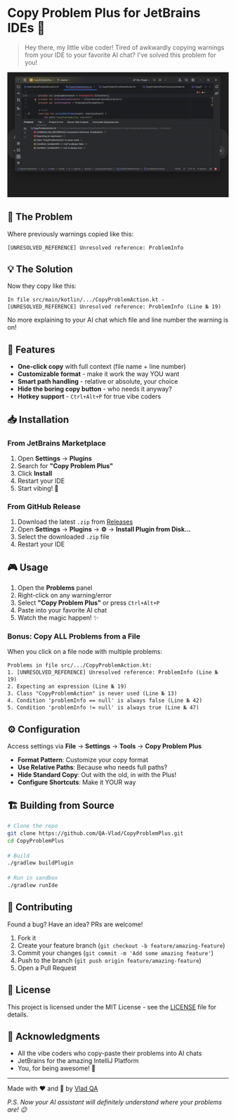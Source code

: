 # Copy Problem Plus for JetBrains IDEs 🤡

> Hey there, my little vibe coder! Tired of awkwardly copying warnings from your IDE to your favorite AI chat? I've solved this problem for you!

![Copy Problem Plus Demo](https://raw.githubusercontent.com/QA-Vlad/CopyProblemPlus/master/src/main/resources/META-INF/demo.gif)

## 🎯 The Problem

Where previously warnings copied like this:
```
[UNRESOLVED_REFERENCE] Unresolved reference: ProblemInfo
```

## 💡 The Solution

Now they copy like this:
```
In file src/main/kotlin/.../CopyProblemAction.kt - [UNRESOLVED_REFERENCE] Unresolved reference: ProblemInfo (Line № 19)
```

No more explaining to your AI chat which file and line number the warning is on! 

## 🚀 Features

- **One-click copy** with full context (file name + line number)
- **Customizable format** - make it work the way YOU want
- **Smart path handling** - relative or absolute, your choice
- **Hide the boring copy button** - who needs it anyway?
- **Hotkey support** - `Ctrl+Alt+P` for true vibe coders

## 📥 Installation

### From JetBrains Marketplace
1. Open **Settings** → **Plugins**
2. Search for **"Copy Problem Plus"**
3. Click **Install**
4. Restart your IDE
5. Start vibing! 🎉

### From GitHub Release
1. Download the latest `.zip` from [Releases](https://github.com/QA-Vlad/CopyProblemPlus/releases)
2. Open **Settings** → **Plugins** → **⚙️** → **Install Plugin from Disk...**
3. Select the downloaded `.zip` file
4. Restart your IDE

## 🎮 Usage

1. Open the **Problems** panel
2. Right-click on any warning/error
3. Select **"Copy Problem Plus"** or press `Ctrl+Alt+P`
4. Paste into your favorite AI chat
5. Watch the magic happen! ✨

### Bonus: Copy ALL Problems from a File

When you click on a file node with multiple problems:

```
Problems in file src/.../CopyProblemAction.kt:
1. [UNRESOLVED_REFERENCE] Unresolved reference: ProblemInfo (Line № 19)
2. Expecting an expression (Line № 19)
3. Class "CopyProblemAction" is never used (Line № 13)
4. Condition 'problemInfo == null' is always false (Line № 42)
5. Condition 'problemInfo != null' is always true (Line № 47)
```

## ⚙️ Configuration

Access settings via **File** → **Settings** → **Tools** → **Copy Problem Plus**

- **Format Pattern**: Customize your copy format
- **Use Relative Paths**: Because who needs full paths?
- **Hide Standard Copy**: Out with the old, in with the Plus!
- **Configure Shortcuts**: Make it YOUR way

## 🏗️ Building from Source

```bash
# Clone the repo
git clone https://github.com/QA-Vlad/CopyProblemPlus.git
cd CopyProblemPlus

# Build
./gradlew buildPlugin

# Run in sandbox
./gradlew runIde
```

## 🤝 Contributing

Found a bug? Have an idea? PRs are welcome!

1. Fork it
2. Create your feature branch (`git checkout -b feature/amazing-feature`)
3. Commit your changes (`git commit -m 'Add some amazing feature'`)
4. Push to the branch (`git push origin feature/amazing-feature`)
5. Open a Pull Request

## 📝 License

This project is licensed under the MIT License - see the [LICENSE](LICENSE) file for details.

## 🙏 Acknowledgments

- All the vibe coders who copy-paste their problems into AI chats
- JetBrains for the amazing IntelliJ Platform
- You, for being awesome! 🤡

---

Made with ❤️ and 🤡 by [Vlad QA](https://github.com/QA-Vlad)

_P.S. Now your AI assistant will definitely understand where your problems are! 😉_